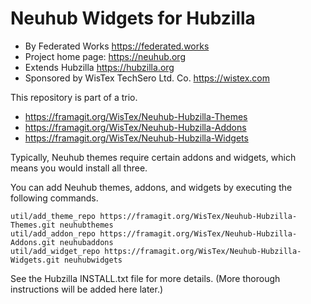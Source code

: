 # Neuhub Widgets for Hubzilla

* By Federated Works https://federated.works
* Project home page: https://neuhub.org
* Extends Hubzilla https://hubzilla.org
* Sponsored by WisTex TechSero Ltd. Co. https://wistex.com

This repository is part of a trio. 

* https://framagit.org/WisTex/Neuhub-Hubzilla-Themes
* https://framagit.org/WisTex/Neuhub-Hubzilla-Addons
* https://framagit.org/WisTex/Neuhub-Hubzilla-Widgets

Typically, Neuhub themes require certain addons and widgets, which means you would install all three.

You can add Neuhub themes, addons, and widgets by executing the following commands. 
```
util/add_theme_repo https://framagit.org/WisTex/Neuhub-Hubzilla-Themes.git neuhubthemes
util/add_addon_repo https://framagit.org/WisTex/Neuhub-Hubzilla-Addons.git neuhubaddons
util/add_widget_repo https://framagit.org/WisTex/Neuhub-Hubzilla-Widgets.git neuhubwidgets
```
See the Hubzilla INSTALL.txt file for more details. (More thorough instructions will be added here later.)

